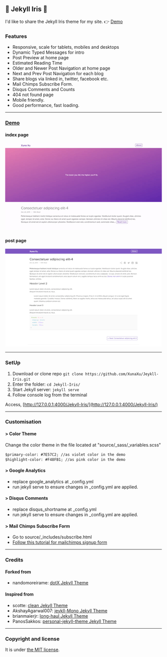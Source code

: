 ## :purple_heart: Jekyll Iris :purple_heart:

I'd like to share the Jekyll Iris theme for my site.  :point_right: [Demo](https://xunaxu.github.io/Jekyll-Iris/)

### Features

- Responsive, scale for tablets, mobiles and desktops
- Dynamic Typed Messages for intro 
- Post Preview at home page
- Estimated Reading Time 
- Older and Newer Post Navigation at home page
- Next and Prev Post Navigation for each blog
- Share blogs via linked in, twitter, facebook etc.
- Mail Chimps Subscribe Form.
- Disqus Comments and Counts 
- 404 not found page 
- Mobile friendly.
- Good performance, fast loading.

---

### [Demo](https://xunaxu.github.io/Jekyll-Iris/)

#### index page
![Jeykll-Iris - free Jekyll theme](/homepage.gif)

#### post page
![Post Page](/Screen-Shot-post.png)

---

### SetUp

1. Download or clone repo `git clone https://github.com/XunaXu/Jeykll-Iris.git`
2. Enter the folder: `cd Jekyll-Iris/`
3. Start Jekyll server: `jekyll serve` 
4. Follow console log from the terminal

Access, [http://127.0.0.1:4000/Jekyll-Iris/](http://127.0.0.1:4000/Jekyll-Iris/)

---

### Customisation

#### > Color Theme
Change the color theme in the file located at "source/_sass/_variables.scss" 
```
$primary-color: #7E57C2; //as violet color in the demo 
$highlight-color: #F48FB1; //as pink color in the demo
```

#### > Google Analytics
* replace google_analytics at _config.yml 
* run jekyll serve to ensure changes in _config.yml are applied.

#### > Disqus Comments
* replace disqus_shortname at _config.yml 
* run jekyll serve to ensure changes in _config.yml are applied.

#### > Mail Chimps Subscribe Form
* Go to source/_includes/subscribe.html 
* [Follow this tutorial for mailchimps signup form](http://kb.mailchimp.com/lists/signup-forms/add-a-signup-form-to-your-website)


---

### Credits

#### Forked from
* nandomoreirame: [dotX Jekyll Theme](https://github.com/nandomoreirame/dotX)

#### Inspired from
* scotte: [clean Jekyll Theme](https://github.com/scotte/jekyll-clean)
* AkshayAgarwal007: [jeykll-Mono Jekyll Theme](https://github.com/AkshayAgarwal007/Jekyll-Mono)
* brianmaierjr: [long-haul Jekyll Theme](https://github.com/brianmaierjr/long-haul)
* PanosSakkos: [personal-jekyll-theme Jekyll Theme](https://github.com/PanosSakkos/personal-jekyll-theme)

---

### Copyright and license

It is under [the MIT license](/LICENSE).

